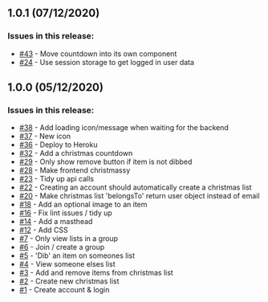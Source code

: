 ## 1.0.1 (07/12/2020) 


### Issues in this release:

* [#43](https://github.com/iamtomhewitt/christmas-list-organiser/issues/43) - Move countdown into its own component
* [#24](https://github.com/iamtomhewitt/christmas-list-organiser/issues/24) - Use session storage to get logged in user data



## 1.0.0 (05/12/2020) 


### Issues in this release:

* [#38](https://github.com/iamtomhewitt/christmas-list-organiser/issues/38) - Add loading icon/message when waiting for the backend
* [#37](https://github.com/iamtomhewitt/christmas-list-organiser/issues/37) - New icon
* [#36](https://github.com/iamtomhewitt/christmas-list-organiser/issues/36) - Deploy to Heroku
* [#32](https://github.com/iamtomhewitt/christmas-list-organiser/issues/32) - Add a christmas countdown
* [#29](https://github.com/iamtomhewitt/christmas-list-organiser/issues/29) - Only show remove button if item is not dibbed
* [#28](https://github.com/iamtomhewitt/christmas-list-organiser/issues/28) - Make frontend christmassy
* [#23](https://github.com/iamtomhewitt/christmas-list-organiser/issues/23) - Tidy up api calls
* [#22](https://github.com/iamtomhewitt/christmas-list-organiser/issues/22) - Creating an account should automatically create a christmas list
* [#20](https://github.com/iamtomhewitt/christmas-list-organiser/issues/20) - Make christmas list 'belongsTo' return user object instead of email
* [#18](https://github.com/iamtomhewitt/christmas-list-organiser/issues/18) - Add an optional image to an item
* [#16](https://github.com/iamtomhewitt/christmas-list-organiser/issues/16) - Fix lint issues / tidy up
* [#14](https://github.com/iamtomhewitt/christmas-list-organiser/issues/14) - Add a masthead
* [#12](https://github.com/iamtomhewitt/christmas-list-organiser/issues/12) - Add CSS
* [#7](https://github.com/iamtomhewitt/christmas-list-organiser/issues/7) - Only view lists in a group
* [#6](https://github.com/iamtomhewitt/christmas-list-organiser/issues/6) - Join / create a group
* [#5](https://github.com/iamtomhewitt/christmas-list-organiser/issues/5) - 'Dib' an item on someones list
* [#4](https://github.com/iamtomhewitt/christmas-list-organiser/issues/4) - View someone elses list
* [#3](https://github.com/iamtomhewitt/christmas-list-organiser/issues/3) - Add and remove items from christmas list
* [#2](https://github.com/iamtomhewitt/christmas-list-organiser/issues/2) - Create new christmas list
* [#1](https://github.com/iamtomhewitt/christmas-list-organiser/issues/1) - Create account & login
